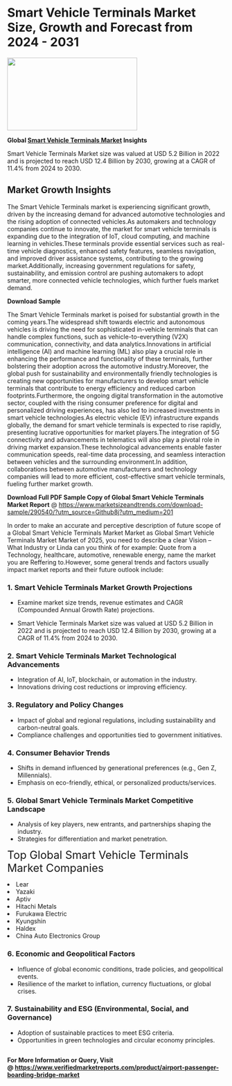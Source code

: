 <H1>Smart Vehicle Terminals Market Size, Growth and Forecast from 2024 - 2031</H1><img class="aligncenter size-medium wp-image-584254" src="https://thirdeyenews.in/wp-content/uploads/2024/09/Global-Market-Research-300x168.jpeg" alt="" width="300" height="168" /><p><strong>Global&nbsp;<a href="https://www.marketsizeandtrends.com/download-sample/290540/?utm_source=Github8j?utm_medium=201">Smart Vehicle Terminals Market</a> Insights</strong></p><p>Smart Vehicle Terminals Market size was valued at USD 5.2 Billion in 2022 and is projected to reach USD 12.4 Billion by 2030, growing at a CAGR of 11.4% from 2024 to 2030.</p><p><h2>Market Growth Insights</h2> <p>The Smart Vehicle Terminals market is experiencing significant growth, driven by the increasing demand for advanced automotive technologies and the rising adoption of connected vehicles.As automakers and technology companies continue to innovate, the market for smart vehicle terminals is expanding due to the integration of IoT, cloud computing, and machine learning in vehicles.These terminals provide essential services such as real-time vehicle diagnostics, enhanced safety features, seamless navigation, and improved driver assistance systems, contributing to the growing market.Additionally, increasing government regulations for safety, sustainability, and emission control are pushing automakers to adopt smarter, more connected vehicle technologies, which further fuels market demand.</p> <p><strong>Download Sample</strong></p> <p>The Smart Vehicle Terminals market is poised for substantial growth in the coming years.The widespread shift towards electric and autonomous vehicles is driving the need for sophisticated in-vehicle terminals that can handle complex functions, such as vehicle-to-everything (V2X) communication, connectivity, and data analytics.Innovations in artificial intelligence (AI) and machine learning (ML) also play a crucial role in enhancing the performance and functionality of these terminals, further bolstering their adoption across the automotive industry.Moreover, the global push for sustainability and environmentally friendly technologies is creating new opportunities for manufacturers to develop smart vehicle terminals that contribute to energy efficiency and reduced carbon footprints.Furthermore, the ongoing digital transformation in the automotive sector, coupled with the rising consumer preference for digital and personalized driving experiences, has also led to increased investments in smart vehicle technologies.As electric vehicle (EV) infrastructure expands globally, the demand for smart vehicle terminals is expected to rise rapidly, presenting lucrative opportunities for market players.The integration of 5G connectivity and advancements in telematics will also play a pivotal role in driving market expansion.These technological advancements enable faster communication speeds, real-time data processing, and seamless interaction between vehicles and the surrounding environment.In addition, collaborations between automotive manufacturers and technology companies will lead to more efficient, cost-effective smart vehicle terminals, fueling further market growth.<p><span class=""><strong>Download Full PDF Sample Copy of Global Smart Vehicle Terminals Market Report</strong> @ <a href="https://www.marketsizeandtrends.com/download-sample/290540/?utm_source=Github8j?utm_medium=201" target="_blank">https://www.marketsizeandtrends.com/download-sample/290540/?utm_source=Github8j?utm_medium=201</a></span></p><p>In order to make an accurate and perceptive description of future scope of a Global&nbsp;Smart Vehicle Terminals Market Market as Global&nbsp;Smart Vehicle Terminals Market Market of 2025, you need to describe a clear Vision &ndash; What Industry or Linda can you think of for example: Quote from a Technology, healthcare, automotive, renewable energy, name the market you are Reffering to.However, some general trends and factors usually impact market reports and their future outlook include:</p><h3>1.&nbsp;<strong>Smart Vehicle Terminals Market Growth Projections</strong></h3><ul><li>Examine market size trends, revenue estimates and CAGR (Compounded Annual Growth Rate) projections.</li><li><p>Smart Vehicle Terminals Market size was valued at USD 5.2 Billion in 2022 and is projected to reach USD 12.4 Billion by 2030, growing at a CAGR of 11.4% from 2024 to 2030.</p></li></ul><h3>2.&nbsp;<strong>Smart Vehicle Terminals Market Technological Advancements</strong></h3><ul><li>Integration of AI, IoT, blockchain, or automation in the industry.</li><li>Innovations driving cost reductions or improving efficiency.</li></ul><h3>3.&nbsp;<strong>Regulatory and Policy Changes</strong></h3><ul><li>Impact of global and regional regulations, including sustainability and carbon-neutral goals.</li><li>Compliance challenges and opportunities tied to government initiatives.</li></ul><h3>4.&nbsp;<strong>Consumer Behavior Trends</strong></h3><ul><li>Shifts in demand influenced by generational preferences (e.g., Gen Z, Millennials).</li><li>Emphasis on eco-friendly, ethical, or personalized products/services.</li></ul><h3>5.&nbsp;<strong>Global Smart Vehicle Terminals Market Competitive Landscape</strong></h3><ul><li>Analysis of key players, new entrants, and partnerships shaping the industry.</li><li>Strategies for differentiation and market penetration.</li></ul><p data-pm-slice="1 1 []"><span style="color: inherit; font-family: inherit; font-size: 25px;">Top Global Smart Vehicle Terminals Market Companies</span></p><div class="" data-test-id=""><p><li>Lear</li><li> Yazaki</li><li> Aptiv</li><li> Hitachi Metals</li><li> Furukawa Electric</li><li> Kyungshin</li><li> Haldex</li><li> China Auto Electronics Group</li></p></div><h3>6.&nbsp;<strong>Economic and Geopolitical Factors</strong></h3><ul><li>Influence of global economic conditions, trade policies, and geopolitical events.</li><li>Resilience of the market to inflation, currency fluctuations, or global crises.</li></ul><h3>7.&nbsp;<strong>Sustainability and ESG (Environmental, Social, and Governance)</strong></h3><ul><li>Adoption of sustainable practices to meet ESG criteria.</li><li>Opportunities in green technologies and circular economy principles.</li></ul><h2><strong style="font-size: 14px;">For More Information or Query, Visit @&nbsp;</strong><a style="background-color: #ffffff; font-size: 14px;" href="https://www.marketsizeandtrends.com/report/smart-vehicle-terminals-market/" target="_blank">https://www.verifiedmarketreports.com/product/airport-passenger-boarding-bridge-market</a></h2>